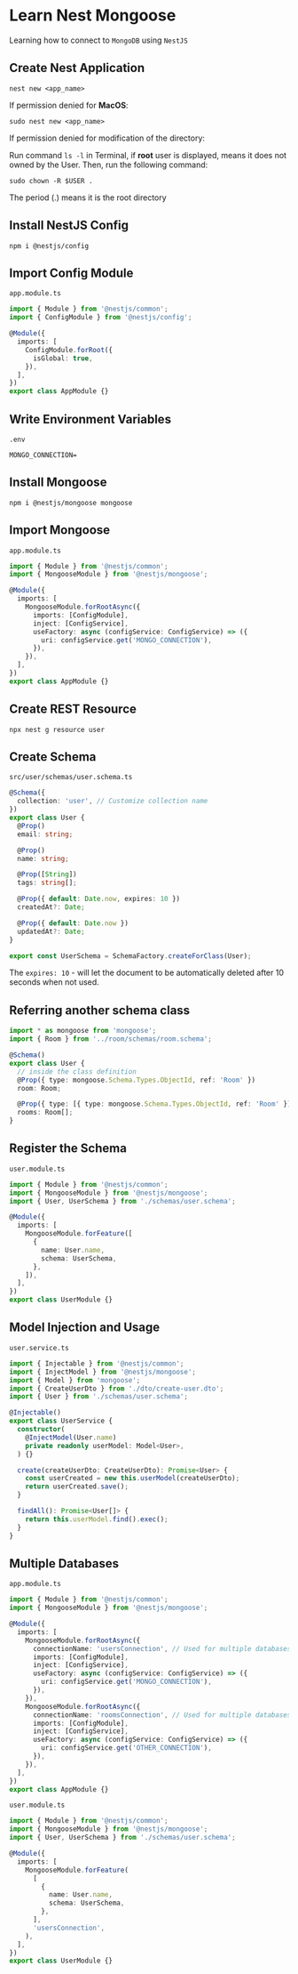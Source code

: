 # Learn Nest Mongoose

Learning how to connect to `MongoDB` using `NestJS`

## Create Nest Application

```
nest new <app_name>
```

If permission denied for **MacOS**:

```
sudo nest new <app_name>
```

If permission denied for modification of the directory:

Run command `ls -l` in Terminal, if **root** user is displayed, means it does not owned by the User. Then, run the following command:

```
sudo chown -R $USER .
```

The period (.) means it is the root directory

## Install NestJS Config

```
npm i @nestjs/config
```

## Import Config Module

`app.module.ts`

```ts
import { Module } from '@nestjs/common';
import { ConfigModule } from '@nestjs/config';

@Module({
  imports: [
    ConfigModule.forRoot({
      isGlobal: true,
    }),
  ],
})
export class AppModule {}
```

## Write Environment Variables

`.env`

```env
MONGO_CONNECTION=
```

## Install Mongoose

```
npm i @nestjs/mongoose mongoose
```

## Import Mongoose

`app.module.ts`

```ts
import { Module } from '@nestjs/common';
import { MongooseModule } from '@nestjs/mongoose';

@Module({
  imports: [
    MongooseModule.forRootAsync({
      imports: [ConfigModule],
      inject: [ConfigService],
      useFactory: async (configService: ConfigService) => ({
        uri: configService.get('MONGO_CONNECTION'),
      }),
    }),
  ],
})
export class AppModule {}
```

## Create REST Resource

```
npx nest g resource user
```

## Create Schema

`src/user/schemas/user.schema.ts`

```ts
@Schema({
  collection: 'user', // Customize collection name
})
export class User {
  @Prop()
  email: string;

  @Prop()
  name: string;

  @Prop([String])
  tags: string[];

  @Prop({ default: Date.now, expires: 10 })
  createdAt?: Date;

  @Prop({ default: Date.now })
  updatedAt?: Date;
}

export const UserSchema = SchemaFactory.createForClass(User);
```

The `expires: 10` - will let the document to be automatically deleted after 10 seconds when not used.

## Referring another schema class

```ts
import * as mongoose from 'mongoose';
import { Room } from '../room/schemas/room.schema';

@Schema()
export class User {
  // inside the class definition
  @Prop({ type: mongoose.Schema.Types.ObjectId, ref: 'Room' })
  room: Room;

  @Prop({ type: [{ type: mongoose.Schema.Types.ObjectId, ref: 'Room' }] })
  rooms: Room[];
}
```

## Register the Schema

`user.module.ts`

```ts
import { Module } from '@nestjs/common';
import { MongooseModule } from '@nestjs/mongoose';
import { User, UserSchema } from './schemas/user.schema';

@Module({
  imports: [
    MongooseModule.forFeature([
      {
        name: User.name,
        schema: UserSchema,
      },
    ]),
  ],
})
export class UserModule {}
```

## Model Injection and Usage

`user.service.ts`

```ts
import { Injectable } from '@nestjs/common';
import { InjectModel } from '@nestjs/mongoose';
import { Model } from 'mongoose';
import { CreateUserDto } from './dto/create-user.dto';
import { User } from './schemas/user.schema';

@Injectable()
export class UserService {
  constructor(
    @InjectModel(User.name)
    private readonly userModel: Model<User>,
  ) {}

  create(createUserDto: CreateUserDto): Promise<User> {
    const userCreated = new this.userModel(createUserDto);
    return userCreated.save();
  }

  findAll(): Promise<User[]> {
    return this.userModel.find().exec();
  }
}
```

## Multiple Databases

`app.module.ts`

```ts
import { Module } from '@nestjs/common';
import { MongooseModule } from '@nestjs/mongoose';

@Module({
  imports: [
    MongooseModule.forRootAsync({
      connectionName: 'usersConnection', // Used for multiple databases
      imports: [ConfigModule],
      inject: [ConfigService],
      useFactory: async (configService: ConfigService) => ({
        uri: configService.get('MONGO_CONNECTION'),
      }),
    }),
    MongooseModule.forRootAsync({
      connectionName: 'roomsConnection', // Used for multiple databases
      imports: [ConfigModule],
      inject: [ConfigService],
      useFactory: async (configService: ConfigService) => ({
        uri: configService.get('OTHER_CONNECTION'),
      }),
    }),
  ],
})
export class AppModule {}
```

`user.module.ts`

```ts
import { Module } from '@nestjs/common';
import { MongooseModule } from '@nestjs/mongoose';
import { User, UserSchema } from './schemas/user.schema';

@Module({
  imports: [
    MongooseModule.forFeature(
      [
        {
          name: User.name,
          schema: UserSchema,
        },
      ],
      'usersConnection',
    ),
  ],
})
export class UserModule {}
```
